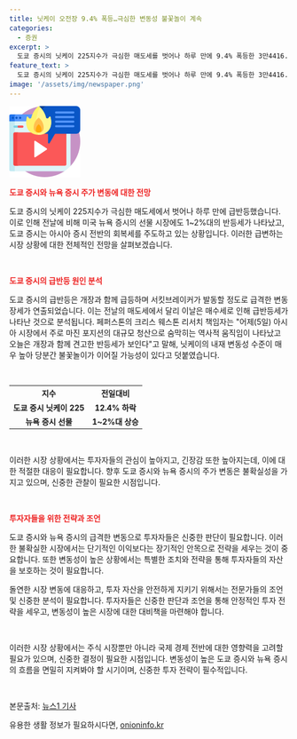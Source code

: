 ```yaml
---
title: 닛케이 오전장 9.4% 폭등…극심한 변동성 불꽃놀이 계속
categories:
  - 증권
excerpt: >
  도쿄 증시의 닛케이 225지수가 극심한 매도세를 벗어나 하루 만에 9.4% 폭등한 3만4416.32를 기록했다. 이로써 아시아 증시 전반의 회복세를 주도하고 있는데, 전날의 매도세 대신 이번에는 매수세로 인해 급격한 변동장세가 연출되었다. 전문가는 내재 변동성 수준이 매우 높아 계속해서 불꽃놀이가 이어질 가능성이 있다고 전망했다. 뉴욕 증시의 선물도 1~2%대의 반등세를 보이며 긍정적인 상황이다.
feature_text: >
  도쿄 증시의 닛케이 225지수가 극심한 매도세를 벗어나 하루 만에 9.4% 폭등한 3만4416.32를 기록했다. 이로써 아시아 증시 전반의 회복세를 주도하고 있는데, 전날의 매도세 대신 이번에는 매수세로 인해 급격한 변동장세가 연출되었다. 전문가는 내재 변동성 수준이 매우 높아 계속해서 불꽃놀이가 이어질 가능성이 있다고 전망했다. 뉴욕 증시의 선물도 1~2%대의 반등세를 보이며 긍정적인 상황이다.
image: '/assets/img/newspaper.png'
---
```


<p><img src="/assets/img/news.png" alt="rentncar 속보" /></p>

<p><b><span style="color: #ee2323;">도쿄 증시와 뉴욕 증시 주가 변동에 대한 전망</span></b></p>

<p>도쿄 증시의 닛케이 225지수가 극심한 매도세에서 벗어나 하루 만에 급반등했습니다. 이로 인해 전날에 비해 미국 뉴욕 증시의 선물 시장에도 1~2%대의 반등세가 나타났고, 도쿄 증시는 아시아 증시 전반의 회복세를 주도하고 있는 상황입니다. 이러한 급변하는 시장 상황에 대한 전체적인 전망을 살펴보겠습니다.</p>

<p data-ke-size="size16">&nbsp;</p>

<p><b><span style="color: #ee2323;">도쿄 증시의 급반등 원인 분석</span></b></p>

<p>도쿄 증시의 급반등은 개장과 함께 급등하며 서킷브레이커가 발동할 정도로 급격한 변동장세가 연출되었습니다. 이는 전날의 매도세에서 달리 이날은 매수세로 인해 급반등세가 나타난 것으로 분석됩니다. 페퍼스톤의 크리스 웨스톤 리서치 책임자는 "어제(5일) 아시아 시장에서 주로 마진 포지션의 대규모 청산으로 숨막히는 역사적 움직임이 나타났고 오늘은 개장과 함께 견고한 반등세가 보인다"고 말해, 닛케이의 내재 변동성 수준이 매우 높아 당분간 불꽃놀이가 이어질 가능성이 있다고 덧붙였습니다.</p>

<p data-ke-size="size16">&nbsp;</p>

<table>
    <tr>
        <th>지수</th>
        <th>전일대비</th>
    </tr>
    <tr>
        <td style="text-align: center; height: 17px;"><b>도쿄 증시 닛케이 225</b></td>
        <td style="text-align: center; height: 17px;"><b>12.4% 하락</b></td>
    </tr>
    <tr>
        <td style="text-align: center; height: 17px;"><b>뉴욕 증시 선물</b></td>
        <td style="text-align: center; height: 17px;"><b>1~2%대 상승</b></td>
    </tr>
</table>

<p data-ke-size="size16">&nbsp;</p>

<p>이러한 시장 상황에서는 투자자들의 관심이 높아지고, 긴장감 또한 높아지는데, 이에 대한 적절한 대응이 필요합니다. 향후 도쿄 증시와 뉴욕 증시의 주가 변동은 불확실성을 가지고 있으며, 신중한 관찰이 필요한 시점입니다.</p>

<p data-ke-size="size16">&nbsp;</p>

<p><b><span style="color: #ee2323;">투자자들을 위한 전략과 조언</span></b></p>

<p>도쿄 증시와 뉴욕 증시의 급격한 변동으로 투자자들은 신중한 판단이 필요합니다. 이러한 불확실한 시장에서는 단기적인 이익보다는 장기적인 안목으로 전략을 세우는 것이 중요합니다. 또한 변동성이 높은 상황에서는 특별한 조치와 전략을 통해 투자자들의 자산을 보호하는 것이 필요합니다.</p>

<p>돌연한 시장 변동에 대응하고, 투자 자산을 안전하게 지키기 위해서는 전문가들의 조언 및 신중한 분석이 필요합니다. 투자자들은 신중한 판단과 조언을 통해 안정적인 투자 전략을 세우고, 변동성이 높은 시장에 대한 대비책을 마련해야 합니다.</p>

<p data-ke-size="size16">&nbsp;</p>

<p>이러한 시장 상황에서는 주식 시장뿐만 아니라 국제 경제 전반에 대한 영향력을 고려할 필요가 있으며, 신중한 결정이 필요한 시점입니다. 변동성이 높은 도쿄 증시와 뉴욕 증시의 흐름을 면밀히 지켜봐야 할 시기이며, 신중한 투자 전략이 필수적입니다.</p>

<p data-ke-size="size16">&nbsp;</p>

<p>본문출처: <a href="https://news.v.daum.net/v/20240806024841743" target="_blank">뉴스1 기사</a></p>
유용한 생활 정보가 필요하시다면, <a href="https://onioninfo.kr" rel="dofollow">onioninfo.kr</a>


